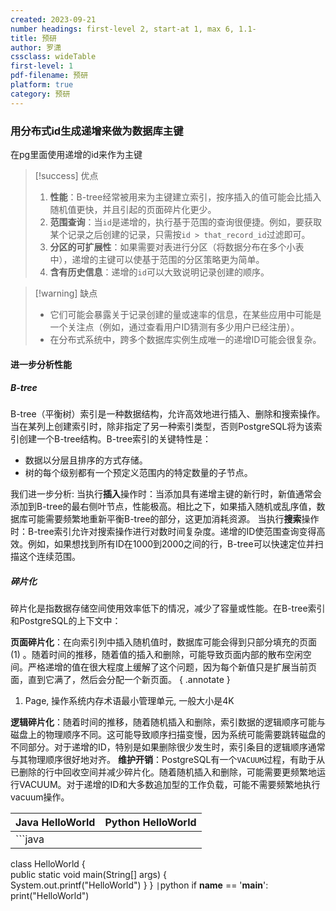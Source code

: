 ```yaml
---
created: 2023-09-21
number headings: first-level 2, start-at 1, max 6, 1.1-
title: 预研
author: 罗潇
cssclass: wideTable
first-level: 1
pdf-filename: 预研
platform: true
category: 预研
---
```


### 用分布式id生成递增来做为数据库主键

在pg里面使用递增的id来作为主键

> [!success] 优点
> 1. **性能**：B-tree经常被用来为主键建立索引，按序插入的值可能会比插入随机值更快，并且引起的页面碎片化更少。
> 2. **范围查询**：当`id`是递增的，执行基于范围的查询很便捷。例如，要获取某个记录之后创建的记录，只需按`id > that_record_id`过滤即可。
> 3. **分区的可扩展性**：如果需要对表进行分区（将数据分布在多个小表中），递增的主键可以使基于范围的分区策略更为简单。
> 4. **含有历史信息**：递增的`id`可以大致说明记录创建的顺序。

> [!warning] 缺点
> - 它们可能会暴露关于记录创建的量或速率的信息，在某些应用中可能是一个关注点（例如，通过查看用户ID猜测有多少用户已经注册）。
> - 在分布式系统中，跨多个数据库实例生成唯一的递增ID可能会很复杂。

#### 进一步分析性能

##### B-tree

B-tree（平衡树）索引是一种数据结构，允许高效地进行插入、删除和搜索操作。当在某列上创建索引时，除非指定了另一种索引类型，否则PostgreSQL将为该索引创建一个B-tree结构。B-tree索引的关键特性是：

- 数据以分层且排序的方式存储。
- 树的每个级别都有一个预定义范围内的特定数量的子节点。

我们进一步分析:
当执行**插入**操作时：当添加具有递增主键的新行时，新值通常会添加到B-tree的最右侧叶节点，性能极高。相比之下，如果插入随机或乱序值，数据库可能需要频繁地重新平衡B-tree的部分，这更加消耗资源。
当执行**搜索**操作时：B-tree索引允许对搜索操作进行对数时间复杂度。递增的ID使范围查询变得高效。例如，如果想找到所有ID在1000到2000之间的行，B-tree可以快速定位并扫描这个连续范围。

##### 碎片化

碎片化是指数据存储空间使用效率低下的情况，减少了容量或性能。在B-tree索引和PostgreSQL的上下文中：

**页面碎片化**：在向索引列中插入随机值时，数据库可能会得到只部分填充的页面 (1) 。随着时间的推移，随着值的插入和删除，可能导致页面内部的散布空闲空间。严格递增的值在很大程度上缓解了这个问题，因为每个新值只是扩展当前页面，直到它满了，然后会分配一个新页面。
{ .annotate }
1. Page, 操作系统内存术语最小管理单元, 一般大小是4K

**逻辑碎片化**：随着时间的推移，随着随机插入和删除，索引数据的逻辑顺序可能与磁盘上的物理顺序不同。这可能导致顺序扫描变慢，因为系统可能需要跳转磁盘的不同部分。对于递增的ID，特别是如果删除很少发生时，索引条目的逻辑顺序通常与其物理顺序很好地对齐。
**维护开销**：PostgreSQL有一个`VACUUM`过程，有助于从已删除的行中回收空间并减少碎片化。随着随机插入和删除，可能需要更频繁地运行VACUUM。对于递增的ID和大多数追加型的工作负载，可能不需要频繁地执行vacuum操作。




| Java HelloWorld                      | Python HelloWorld                    |
| ------------------------------------ | ------------------------------------ |
| ```java  
class HelloWorld {  
    public static void main(String[] args) {    
        System.out.printf("HelloWorld")
    } 
}
``` | ```python
if __name__ == '__main__':  
    print("HelloWorld")
``` | 
